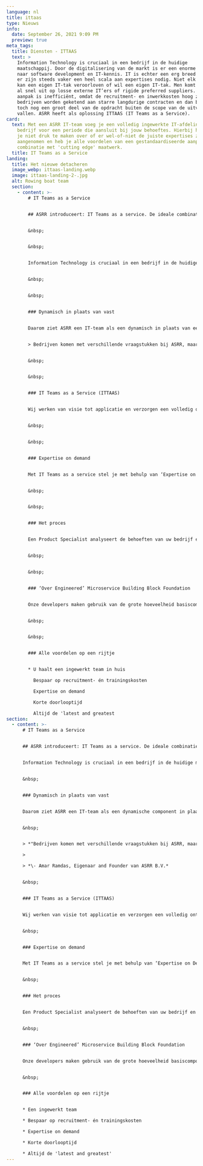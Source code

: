 ```yaml
---
language: nl
title: ittaas
type: Nieuws
info:
  date: September 26, 2021 9:09 PM
  preview: true
meta_tags:
  title: Diensten - ITTAAS
  text: >
    Information Technology is cruciaal in een bedrijf in de huidige
    maatschappij. Door de digitalisering van de markt is er een enorme vraag
    naar software development en IT-kennis. IT is echter een erg breed vlak en
    er zijn steeds vaker een heel scala aan expertises nodig. Niet elk bedrijf
    kan een eigen IT-tak veroorloven of wil een eigen IT-tak. Men komt hierdoor
    al snel uit op losse externe IT’ers of rigide preferred suppliers. Deze
    aanpak is inefficiënt, omdat de recruitment- en inwerkkosten hoog zijn,
    bedrijven worden geketend aan starre langdurige contracten en dan blijkt
    toch nog een groot deel van de opdracht buiten de scope van de uitvoerder te
    vallen. ASRR heeft als oplossing ITTAAS (IT Teams as a Service).
card:
  text: Met een ASRR IT-team voeg je een volledig ingewerkte IT-afdeling aan jouw
    bedrijf voor een periode die aansluit bij jouw behoeftes. Hierbij hoef jij
    je niet druk te maken over of er wel-of-niet de juiste expertises zijn
    aangenomen en heb je alle voordelen van een gestandaardiseerde aanpak in
    combinatie met 'cutting edge' maatwerk.
  title: IT Teams as a Service
landing:
  title: Het nieuwe detacheren
  image_webp: ittaas-landing.webp
  image: ittaas-landing-2-.jpg
  alt: Rowing boat team
  section:
    - content: >-
        # IT Teams as a Service


        ## ASRR introduceert: IT Teams as a service. De ideale combinatie van software development en IT-detachering in één.


        &nbsp;


        &nbsp;


        Information Technology is cruciaal in een bedrijf in de huidige maatschappij. Door de digitalisering van de markt is er een enorme vraag naar software development en IT-kennis. IT is echter een erg breed vlak, en er zijn steeds vaker een heel scala aan expertises nodig. Niet elk bedrijf kan of wil zich een eigen IT-tak veroorloven waardoor men al snel uitkomt op losse externe IT’ers of rigide preferred suppliers. Deze aanpak is niet efficiënt. De recruitment- en inwerkkosten zijn groot, bedrijven worden geketend aan starre langdurige contracten en dan blijkt toch nog een groot deel van de opdracht buiten de scope van de uitvoerder te vallen.


        &nbsp;


        &nbsp;


        ### Dynamisch in plaats van vast


        Daarom ziet ASRR een IT-team als een dynamisch in plaats van een vast component. Er kan op vrijblijvende basis een team worden ingehuurd voor korte, of lange termijn om de benodigde werkzaamheden uit te voeren. 


        > Bedrijven komen met verschillende vraagstukken bij ASRR, maar allen zijn op zoek naar technische- en IT-kennis in de vorm van software development. Dit is noodzakelijk om aan interne digitaliserings- en automatiseringsdoelen te voldoen. Deze doelstellingen zijn lang niet altijd vrijwillig, aangezien de huidige IT-infrastructuur is verouderd en om de plek in de markt te houden is innovatie nodig. Oude IT-systemen moeten op termijn worden uit gefaseerd, maar worden idealiter nog wel aangesloten op het nieuwe systeem. Daarnaast zijn ‘business insights’ noodzakelijk voor de doorontwikkeling van het bedrijf. Maar hoe transformeer je ruwe bedrijfsdata tot waardevolle inzichten? Al deze punten hangen direct samen met de winstgevendheid en competitiviteit van het bedrijf.


        &nbsp;


        &nbsp;


        ### IT Teams as a Service (ITTAAS)


        Wij werken van visie tot applicatie en verzorgen een volledig ontzorgd IT-development traject. Met een ASRR IT-team lijkt het alsof je een volledig ingewerkte IT-afdeling tijdelijk aan jouw bedrijf toevoegt. Hierbij je je niet druk over of-je-wel-of-niet de juiste expertises hebt aangenomen. De modulaire aanpak van ASRR combineert de snelheid en solide bouw van een gestandaardiseerde aanpak, met alle voordelen van een ‘cutting edge’ applicatie op maat. Je wijkt niet af van je huidige processen en houdt toch helder zicht op de tijdlijn, productie en oplevering.


        &nbsp;


        &nbsp;


        ### Expertise on demand


        Met IT Teams as a service stel je met behulp van ‘Expertise on Demand’ zelf een projectteam samen, precies op maat van de opdracht. ASRR heeft alle nodige expertises in-house en heeft alvast wat voorwerk gedaan in de vorm van Microservices. Dit zijn ge-over-engineerde bouwstenen die de basis vormen van de tool of applicatie. Deze zijn of the shelve beschikbaar en direct te implementeren. De bouwstenen in de zogenaamde fundering hebben alle test al doorstaan, zodat onze analytische IT-pioniers kunnen focussen op wat belangrijk is: echte innovatie.


        &nbsp;


        &nbsp;


        ### Het proces


        Een Product Specialist analyseert de behoeften van uw bedrijf en geeft aan wat de technische benodigdheden zijn voor het realiseren van de taak. Vervolgens bieden wij een team aan dat samengesteld is op basis van uw project. Dit team bevat altijd de juiste expertise, waardoor het probleem op de juiste en meest efficiënte manier wordt opgelost. De leden van team zijn al op elkaar ingewerkt en hebben vaker samengewerkt in stressvolle en complexe situaties.


        &nbsp;


        &nbsp;


        ### ‘Over Engineered’ Microservice Building Block Foundation


        Onze developers maken gebruik van de grote hoeveelheid basiscomponenten die deel uitmaken van de bibliotheek van ASRR. Deze componenten zijn modulair opgezet in een microservice structuur. Dit betekent dat een deel van de opdracht kan worden opgezet door een mix en match te maken van onze componenten, zodat er gefocust kan worden op het maatwerk. De componenten zijn gebouwd met schaalbaarheid en de toekomst in gedachte, waardoor deze nog robuuster en beter getest zijn dan reguliere code.


        &nbsp;


        &nbsp;


        ### Alle voordelen op een rijtje


        * U haalt een ingewerkt team in huis

          Bespaar op recruitment- én trainingskosten

          Expertise on demand

          Korte doorlooptijd

          Altijd de 'latest and greatest
section:
  - content: >-
      # IT Teams as a Service


      ## ASRR introduceert: IT Teams as a service. De ideale combinatie van software development en IT-detachering in één.


      Information Technology is cruciaal in een bedrijf in de huidige maatschappij. Door de digitalisering van de markt is er een enorme vraag naar software development en IT-kennis. IT is echter een erg breed vlak en er zijn steeds vaker een heel scala aan expertises nodig. Niet elk bedrijf kan een eigen IT-tak veroorloven of wil een eigen IT-tak. Men komt hierdoor al snel uit op losse externe IT’ers of rigide preferred suppliers. Deze aanpak is inefficiënt, omdat de recruitment- en inwerkkosten hoog zijn, bedrijven worden geketend aan starre langdurige contracten en dan blijkt toch nog een groot deel van de opdracht buiten de scope van de uitvoerder te vallen.


      &nbsp;


      ### Dynamisch in plaats van vast


      Daarom ziet ASRR een IT-team als een dynamische component in plaats van een vaste component. Er kan op vrijblijvende basis een team worden ingehuurd voor een bepaalde periode om de benodigde werkzaamheden uit te voeren. Dit geldt voor zowel langdurende periodes als kortdurende periodes.


      &nbsp;


      > *"Bedrijven komen met verschillende vraagstukken bij ASRR, maar allen zijn op zoek naar technische- en IT-kennis in de vorm van software development. Dit is noodzakelijk om aan interne digitaliserings- en automatiseringsdoelen te voldoen. Deze doelstellingen zijn lang niet altijd vrijwillig, aangezien de huidige IT-infrastructuur is verouderd en om de plek in de markt te houden is innovatie nodig. Oude IT-systemen moeten op termijn worden uit gefaseerd, maar worden idealiter nog wel aangesloten op het nieuwe systeem. Daarnaast zijn ‘business insights’ noodzakelijk voor de doorontwikkeling van het bedrijf. Maar hoe transformeer je ruwe bedrijfsdata tot waardevolle inzichten? Al deze punten hangen direct samen met de winstgevendheid en competitiviteit van het bedrijf."*

      >

      > *\- Amar Ramdas, Eigenaar and Founder van ASRR B.V.*


      &nbsp;


      ### IT Teams as a Service (ITTAAS)


      Wij werken van visie tot applicatie en verzorgen een volledig ontzorgd IT-development traject. Met een ASRR IT-team voeg je een volledig ingewerkte IT-afdeling aan jouw bedrijf voor een periode die aansluit bij jouw behoeftes. Hierbij hoef jij je niet druk te maken over of er wel-of-niet de juiste expertises zijn aangenomen. De modulaire aanpak van ASRR combineert de snelheid en solide bouw van een gestandaardiseerde aanpak, met alle voordelen van een ‘cutting edge’ applicatie op maat. Je wijkt niet af van je huidige processen en houdt toch helder zicht op de tijdlijn, productie en oplevering.


      &nbsp;


      ### Expertise on demand


      Met IT Teams as a service stel je met behulp van ‘Expertise on Demand’ zelf een projectteam samen, precies op maat van de opdracht. ASRR heeft alle nodige expertises in-house en heeft alvast wat voorwerk gedaan in de vorm van Microservices. Dit zijn ge-over-engineerde bouwstenen die de basis vormen van de tool of applicatie. Deze zijn of the shelve beschikbaar en direct te implementeren. De bouwstenen in de zogenaamde fundering hebben alle tests al doorstaan, zodat onze analytische IT-pioniers kunnen focussen op wat belangrijk is: echte innovatie.


      &nbsp;


      ### Het proces


      Een Product Specialist analyseert de behoeften van uw bedrijf en geeft aan wat de technische benodigdheden zijn voor het realiseren van de taak. Vervolgens bieden wij een team aan dat samengesteld is op basis van uw project. Dit team bevat altijd de juiste expertise, waardoor het probleem op de juiste en meest efficiënte manier wordt opgelost. De leden van het team zijn al op elkaar ingewerkt en hebben vaker samengewerkt in stressvolle en complexe situaties.


      &nbsp;


      ### ‘Over Engineered’ Microservice Building Block Foundation


      Onze developers maken gebruik van de grote hoeveelheid basiscomponenten die deel uitmaken van de bibliotheek van ASRR. Deze componenten zijn modulair opgezet in een [microservice](https://asrr-next.netlify.app/blog/artikel/microservices) structuur. Dit betekent dat een deel van de opdracht kan worden opgezet door een mix en match te maken van onze componenten, zodat er gefocust kan worden op het maatwerk. De componenten zijn gebouwd met schaalbaarheid en de toekomst in gedachte, waardoor deze nog robuuster en beter getest zijn dan reguliere code.


      &nbsp;


      ### Alle voordelen op een rijtje


      * Een ingewerkt team

      * Bespaar op recruitment- én trainingskosten

      * Expertise on demand

      * Korte doorlooptijd

      * Altijd de 'latest and greatest'
---
```

